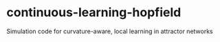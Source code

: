 # continuous-learning-hopfield
Simulation code for curvature-aware, local learning in attractor networks
